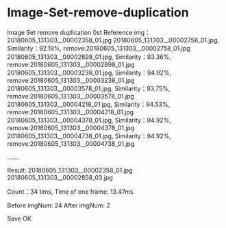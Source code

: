 # Image-Set-remove-duplication
Image Set remove duplication
0st Reference img：20180605_131303__00002358_01.jpg
20180605_131303__00002758_01.jpg, Similarity：92.19%,  remove:20180605_131303__00002758_01.jpg	
20180605_131303__00002898_01.jpg, Similarity：93.36%,  remove:20180605_131303__00002898_01.jpg	
20180605_131303__00003238_01.jpg, Similarity：94.92%,  remove:20180605_131303__00003238_01.jpg	
20180605_131303__00003578_01.jpg, Similarity：93.75%,  remove:20180605_131303__00003578_01.jpg	
20180605_131303__00004218_01.jpg, Similarity：94.53%,  remove:20180605_131303__00004218_01.jpg	
20180605_131303__00004378_01.jpg, Similarity：94.92%,  remove:20180605_131303__00004378_01.jpg	
20180605_131303__00004738_01.jpg, Similarity：94.92%,  remove:20180605_131303__00004738_01.jpg	

.......

Result:
20180605_131303__00002358_01.jpg
20180605_131303__00002858_03.jpg

Count：34 tims, Time of one frame: 13.47ms 

Before imgNum: 24
After  imgNum: 2

Save OK

